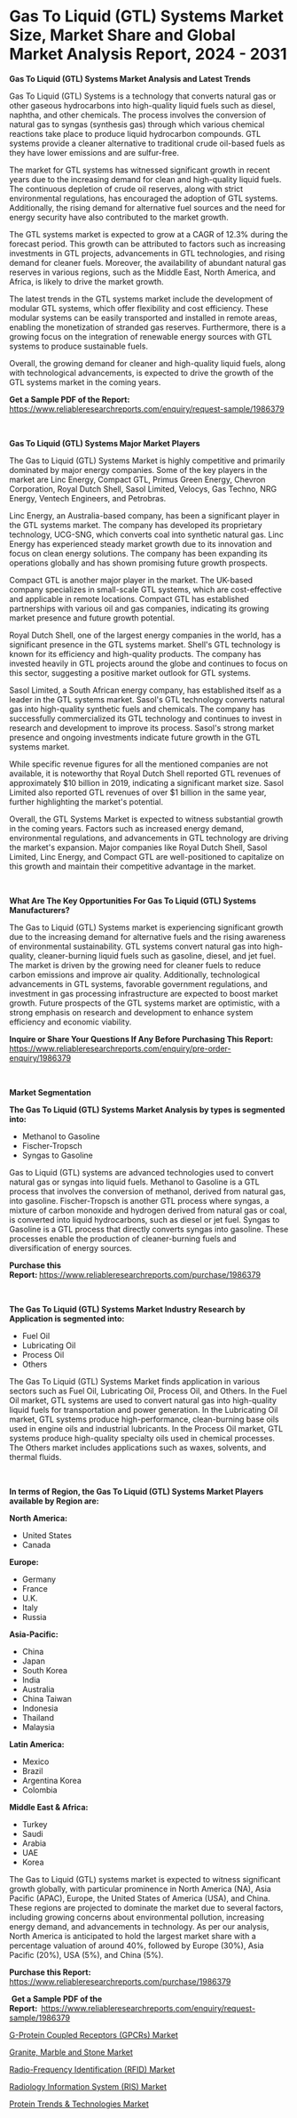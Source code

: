 <p><h1>Gas To Liquid (GTL) Systems Market Size, Market Share and Global Market Analysis Report, 2024 - 2031</h1></p><p><strong>Gas To Liquid (GTL) Systems Market Analysis and Latest Trends</strong></p>
<p><p>Gas To Liquid (GTL) Systems is a technology that converts natural gas or other gaseous hydrocarbons into high-quality liquid fuels such as diesel, naphtha, and other chemicals. The process involves the conversion of natural gas to syngas (synthesis gas) through which various chemical reactions take place to produce liquid hydrocarbon compounds. GTL systems provide a cleaner alternative to traditional crude oil-based fuels as they have lower emissions and are sulfur-free.</p><p>The market for GTL systems has witnessed significant growth in recent years due to the increasing demand for clean and high-quality liquid fuels. The continuous depletion of crude oil reserves, along with strict environmental regulations, has encouraged the adoption of GTL systems. Additionally, the rising demand for alternative fuel sources and the need for energy security have also contributed to the market growth.</p><p>The GTL systems market is expected to grow at a CAGR of 12.3% during the forecast period. This growth can be attributed to factors such as increasing investments in GTL projects, advancements in GTL technologies, and rising demand for cleaner fuels. Moreover, the availability of abundant natural gas reserves in various regions, such as the Middle East, North America, and Africa, is likely to drive the market growth.</p><p>The latest trends in the GTL systems market include the development of modular GTL systems, which offer flexibility and cost efficiency. These modular systems can be easily transported and installed in remote areas, enabling the monetization of stranded gas reserves. Furthermore, there is a growing focus on the integration of renewable energy sources with GTL systems to produce sustainable fuels.</p><p>Overall, the growing demand for cleaner and high-quality liquid fuels, along with technological advancements, is expected to drive the growth of the GTL systems market in the coming years.</p></p>
<p><strong>Get a Sample PDF of the Report:&nbsp;</strong> <a href="https://www.reliableresearchreports.com/enquiry/request-sample/1986379">https://www.reliableresearchreports.com/enquiry/request-sample/1986379</a></p>
<p>&nbsp;</p>
<p><strong>Gas To Liquid (GTL) Systems Major Market Players</strong></p>
<p><p>The Gas to Liquid (GTL) Systems Market is highly competitive and primarily dominated by major energy companies. Some of the key players in the market are Linc Energy, Compact GTL, Primus Green Energy, Chevron Corporation, Royal Dutch Shell, Sasol Limited, Velocys, Gas Techno, NRG Energy, Ventech Engineers, and Petrobras.</p><p>Linc Energy, an Australia-based company, has been a significant player in the GTL systems market. The company has developed its proprietary technology, UCG-SNG, which converts coal into synthetic natural gas. Linc Energy has experienced steady market growth due to its innovation and focus on clean energy solutions. The company has been expanding its operations globally and has shown promising future growth prospects.</p><p>Compact GTL is another major player in the market. The UK-based company specializes in small-scale GTL systems, which are cost-effective and applicable in remote locations. Compact GTL has established partnerships with various oil and gas companies, indicating its growing market presence and future growth potential.</p><p>Royal Dutch Shell, one of the largest energy companies in the world, has a significant presence in the GTL systems market. Shell's GTL technology is known for its efficiency and high-quality products. The company has invested heavily in GTL projects around the globe and continues to focus on this sector, suggesting a positive market outlook for GTL systems.</p><p>Sasol Limited, a South African energy company, has established itself as a leader in the GTL systems market. Sasol's GTL technology converts natural gas into high-quality synthetic fuels and chemicals. The company has successfully commercialized its GTL technology and continues to invest in research and development to improve its process. Sasol's strong market presence and ongoing investments indicate future growth in the GTL systems market.</p><p>While specific revenue figures for all the mentioned companies are not available, it is noteworthy that Royal Dutch Shell reported GTL revenues of approximately $10 billion in 2019, indicating a significant market size. Sasol Limited also reported GTL revenues of over $1 billion in the same year, further highlighting the market's potential.</p><p>Overall, the GTL Systems Market is expected to witness substantial growth in the coming years. Factors such as increased energy demand, environmental regulations, and advancements in GTL technology are driving the market's expansion. Major companies like Royal Dutch Shell, Sasol Limited, Linc Energy, and Compact GTL are well-positioned to capitalize on this growth and maintain their competitive advantage in the market.</p></p>
<p>&nbsp;</p>
<p><strong>What Are The Key Opportunities For Gas To Liquid (GTL) Systems Manufacturers?</strong></p>
<p><p>The Gas to Liquid (GTL) Systems market is experiencing significant growth due to the increasing demand for alternative fuels and the rising awareness of environmental sustainability. GTL systems convert natural gas into high-quality, cleaner-burning liquid fuels such as gasoline, diesel, and jet fuel. The market is driven by the growing need for cleaner fuels to reduce carbon emissions and improve air quality. Additionally, technological advancements in GTL systems, favorable government regulations, and investment in gas processing infrastructure are expected to boost market growth. Future prospects of the GTL systems market are optimistic, with a strong emphasis on research and development to enhance system efficiency and economic viability.</p></p>
<p><strong>Inquire or Share Your Questions If Any Before Purchasing This Report:</strong> <a href="https://www.reliableresearchreports.com/enquiry/pre-order-enquiry/1986379">https://www.reliableresearchreports.com/enquiry/pre-order-enquiry/1986379</a></p>
<p>&nbsp;</p>
<p><strong>Market Segmentation</strong></p>
<p><strong>The Gas To Liquid (GTL) Systems Market Analysis by types is segmented into:</strong></p>
<p><ul><li>Methanol to Gasoline</li><li>Fischer-Tropsch</li><li>Syngas to Gasoline</li></ul></p>
<p><p>Gas to Liquid (GTL) systems are advanced technologies used to convert natural gas or syngas into liquid fuels. Methanol to Gasoline is a GTL process that involves the conversion of methanol, derived from natural gas, into gasoline. Fischer-Tropsch is another GTL process where syngas, a mixture of carbon monoxide and hydrogen derived from natural gas or coal, is converted into liquid hydrocarbons, such as diesel or jet fuel. Syngas to Gasoline is a GTL process that directly converts syngas into gasoline. These processes enable the production of cleaner-burning fuels and diversification of energy sources.</p></p>
<p><strong>Purchase this Report:&nbsp;</strong><a href="https://www.reliableresearchreports.com/purchase/1986379">https://www.reliableresearchreports.com/purchase/1986379</a></p>
<p>&nbsp;</p>
<p><strong>The Gas To Liquid (GTL) Systems Market Industry Research by Application is segmented into:</strong></p>
<p><ul><li>Fuel Oil</li><li>Lubricating Oil</li><li>Process Oil</li><li>Others</li></ul></p>
<p><p>The Gas To Liquid (GTL) Systems Market finds application in various sectors such as Fuel Oil, Lubricating Oil, Process Oil, and Others. In the Fuel Oil market, GTL systems are used to convert natural gas into high-quality liquid fuels for transportation and power generation. In the Lubricating Oil market, GTL systems produce high-performance, clean-burning base oils used in engine oils and industrial lubricants. In the Process Oil market, GTL systems produce high-quality specialty oils used in chemical processes. The Others market includes applications such as waxes, solvents, and thermal fluids.</p></p>
<p>&nbsp;</p>
<p><strong>In terms of Region, the Gas To Liquid (GTL) Systems Market Players available by Region are:</strong></p>
<p>
    <p> <strong> North America: </strong>
        <ul>
            <li>United States</li>
            <li>Canada</li>
        </ul>
        </p> 
    <p> <strong> Europe: </strong>
        <ul>
            <li>Germany</li>
            <li>France</li>
            <li>U.K.</li>
            <li>Italy</li>
            <li>Russia</li>
        </ul>
        </p> 
    <p> <strong> Asia-Pacific: </strong>
        <ul>
            <li>China</li>
            <li>Japan</li>
            <li>South Korea</li>
            <li>India</li>
            <li>Australia</li>
            <li>China Taiwan</li>
            <li>Indonesia</li>
            <li>Thailand</li>
            <li>Malaysia</li>
        </ul>
        </p> 
    <p> <strong> Latin America: </strong>
        <ul>
            <li>Mexico</li>
            <li>Brazil</li>
            <li>Argentina Korea</li>
            <li>Colombia</li>
        </ul>
        </p> 
    <p> <strong> Middle East & Africa: </strong>
        <ul>
            <li>Turkey</li>
            <li>Saudi</li>
            <li>Arabia</li>
            <li>UAE</li>
            <li>Korea</li>
        </ul>
    </p>
    </p>
<p><p>The Gas to Liquid (GTL) systems market is expected to witness significant growth globally, with particular prominence in North America (NA), Asia Pacific (APAC), Europe, the United States of America (USA), and China. These regions are projected to dominate the market due to several factors, including growing concerns about environmental pollution, increasing energy demand, and advancements in technology. As per our analysis, North America is anticipated to hold the largest market share with a percentage valuation of around 40%, followed by Europe (30%), Asia Pacific (20%), USA (5%), and China (5%).</p></p>
<p><strong>Purchase this Report: </strong><a href="https://www.reliableresearchreports.com/purchase/1986379">https://www.reliableresearchreports.com/purchase/1986379</a></p>
<p>&nbsp;<strong>Get a Sample PDF of the Report:&nbsp;&nbsp;</strong><a href="https://www.reliableresearchreports.com/enquiry/request-sample/1986379">https://www.reliableresearchreports.com/enquiry/request-sample/1986379</a></p>
<p><strong></strong></p>
<p><p><a href="https://medium.com/@emilywest91/g-protein-coupled-receptors-gpcrs-market-trends-and-market-analysis-forecasted-for-period-41f188a398d9">G-Protein Coupled Receptors (GPCRs) Market</a></p><p><a href="https://medium.com/@emilywest91/granite-marble-and-stone-market-research-report-its-history-and-forecast-2024-to-2031-176588689c15">Granite, Marble and Stone Market</a></p><p><a href="https://medium.com/@emilywest91/radio-frequency-identification-rfid-market-size-market-outlook-and-market-forecast-2024-to-55481b0baf62">Radio-Frequency Identification (RFID) Market</a></p><p><a href="https://medium.com/@emilywest91/radiology-information-system-ris-market-trends-forecast-and-competitive-analysis-to-2031-ded55ebd3fff">Radiology Information System (RIS) Market</a></p><p><a href="https://medium.com/@emilywest91/protein-trends-amp-technologies-market-competitive-analysis-market-trends-and-forecast-to-2031-9e4e87dc6e3e">Protein Trends & Technologies Market</a></p></p>
